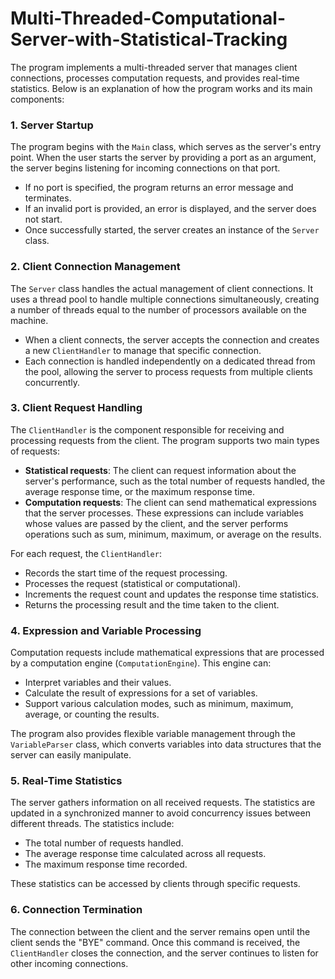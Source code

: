 # Multi-Threaded-Computational-Server-with-Statistical-Tracking
The program implements a multi-threaded server that manages client connections, processes computation requests, and provides real-time statistics. Below is an explanation of how the program works and its main components:

### 1. Server Startup
The program begins with the `Main` class, which serves as the server's entry point. When the user starts the server by providing a port as an argument, the server begins listening for incoming connections on that port.

- If no port is specified, the program returns an error message and terminates.
- If an invalid port is provided, an error is displayed, and the server does not start.
- Once successfully started, the server creates an instance of the `Server` class.

### 2. Client Connection Management
The `Server` class handles the actual management of client connections. It uses a thread pool to handle multiple connections simultaneously, creating a number of threads equal to the number of processors available on the machine.

- When a client connects, the server accepts the connection and creates a new `ClientHandler` to manage that specific connection.
- Each connection is handled independently on a dedicated thread from the pool, allowing the server to process requests from multiple clients concurrently.

### 3. Client Request Handling
The `ClientHandler` is the component responsible for receiving and processing requests from the client. The program supports two main types of requests:

- **Statistical requests**: The client can request information about the server's performance, such as the total number of requests handled, the average response time, or the maximum response time.
- **Computation requests**: The client can send mathematical expressions that the server processes. These expressions can include variables whose values are passed by the client, and the server performs operations such as sum, minimum, maximum, or average on the results.

For each request, the `ClientHandler`:
- Records the start time of the request processing.
- Processes the request (statistical or computational).
- Increments the request count and updates the response time statistics.
- Returns the processing result and the time taken to the client.

### 4. Expression and Variable Processing
Computation requests include mathematical expressions that are processed by a computation engine (`ComputationEngine`). This engine can:

- Interpret variables and their values.
- Calculate the result of expressions for a set of variables.
- Support various calculation modes, such as minimum, maximum, average, or counting the results.

The program also provides flexible variable management through the `VariableParser` class, which converts variables into data structures that the server can easily manipulate.

### 5. Real-Time Statistics
The server gathers information on all received requests. The statistics are updated in a synchronized manner to avoid concurrency issues between different threads. The statistics include:

- The total number of requests handled.
- The average response time calculated across all requests.
- The maximum response time recorded.

These statistics can be accessed by clients through specific requests.

### 6. Connection Termination
The connection between the client and the server remains open until the client sends the "BYE" command. Once this command is received, the `ClientHandler` closes the connection, and the server continues to listen for other incoming connections.
